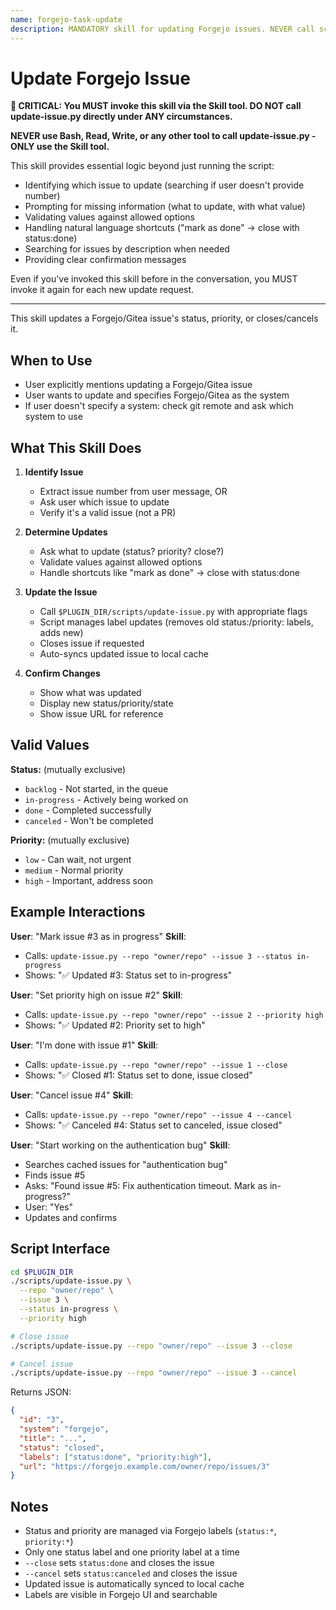 ```yaml
---
name: forgejo-task-update
description: MANDATORY skill for updating Forgejo issues. NEVER call scripts/update-issue.py directly - ALWAYS use this skill via the Skill tool. Use when user wants to update a Forgejo/Gitea issue. (plugin:forgejo@todu)
---
```


# Update Forgejo Issue

**🚨 CRITICAL: You MUST invoke this skill via the Skill tool. DO NOT call update-issue.py directly under ANY circumstances.**

**NEVER use Bash, Read, Write, or any other tool to call update-issue.py - ONLY use the Skill tool.**

This skill provides essential logic beyond just running the script:

- Identifying which issue to update (searching if user doesn't provide number)
- Prompting for missing information (what to update, with what value)
- Validating values against allowed options
- Handling natural language shortcuts ("mark as done" → close with status:done)
- Searching for issues by description when needed
- Providing clear confirmation messages

Even if you've invoked this skill before in the conversation, you MUST invoke it again for each new update request.

---

This skill updates a Forgejo/Gitea issue's status, priority, or closes/cancels it.

## When to Use

- User explicitly mentions updating a Forgejo/Gitea issue
- User wants to update and specifies Forgejo/Gitea as the system
- If user doesn't specify a system: check git remote and ask which system to use

## What This Skill Does

1. **Identify Issue**
   - Extract issue number from user message, OR
   - Ask user which issue to update
   - Verify it's a valid issue (not a PR)

2. **Determine Updates**
   - Ask what to update (status? priority? close?)
   - Validate values against allowed options
   - Handle shortcuts like "mark as done" → close with status:done

3. **Update the Issue**
   - Call `$PLUGIN_DIR/scripts/update-issue.py` with appropriate flags
   - Script manages label updates (removes old status:/priority: labels, adds new)
   - Closes issue if requested
   - Auto-syncs updated issue to local cache

4. **Confirm Changes**
   - Show what was updated
   - Display new status/priority/state
   - Show issue URL for reference

## Valid Values

**Status:** (mutually exclusive)

- `backlog` - Not started, in the queue
- `in-progress` - Actively being worked on
- `done` - Completed successfully
- `canceled` - Won't be completed

**Priority:** (mutually exclusive)

- `low` - Can wait, not urgent
- `medium` - Normal priority
- `high` - Important, address soon

## Example Interactions

**User**: "Mark issue #3 as in progress"
**Skill**:

- Calls: `update-issue.py --repo "owner/repo" --issue 3 --status in-progress`
- Shows: "✅ Updated #3: Status set to in-progress"

**User**: "Set priority high on issue #2"
**Skill**:

- Calls: `update-issue.py --repo "owner/repo" --issue 2 --priority high`
- Shows: "✅ Updated #2: Priority set to high"

**User**: "I'm done with issue #1"
**Skill**:

- Calls: `update-issue.py --repo "owner/repo" --issue 1 --close`
- Shows: "✅ Closed #1: Status set to done, issue closed"

**User**: "Cancel issue #4"
**Skill**:

- Calls: `update-issue.py --repo "owner/repo" --issue 4 --cancel`
- Shows: "✅ Canceled #4: Status set to canceled, issue closed"

**User**: "Start working on the authentication bug"
**Skill**:

- Searches cached issues for "authentication bug"
- Finds issue #5
- Asks: "Found issue #5: Fix authentication timeout. Mark as in-progress?"
- User: "Yes"
- Updates and confirms

## Script Interface

```bash
cd $PLUGIN_DIR
./scripts/update-issue.py \
  --repo "owner/repo" \
  --issue 3 \
  --status in-progress \
  --priority high

# Close issue
./scripts/update-issue.py --repo "owner/repo" --issue 3 --close

# Cancel issue
./scripts/update-issue.py --repo "owner/repo" --issue 3 --cancel
```

Returns JSON:

```json
{
  "id": "3",
  "system": "forgejo",
  "title": "...",
  "status": "closed",
  "labels": ["status:done", "priority:high"],
  "url": "https://forgejo.example.com/owner/repo/issues/3"
}
```

## Notes

- Status and priority are managed via Forgejo labels (`status:*`, `priority:*`)
- Only one status label and one priority label at a time
- `--close` sets `status:done` and closes the issue
- `--cancel` sets `status:canceled` and closes the issue
- Updated issue is automatically synced to local cache
- Labels are visible in Forgejo UI and searchable
